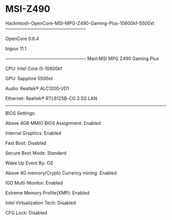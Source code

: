 # MSI-Z490
Hackintosh-OpenCore-MSI-MPG-Z490-Gaming-Plus-10600kf-5500xt
——————————————————

OpenCore 0.6.4

bigsur 11.1

——————————————————
Main:MSI MPG Z490 Gaming Plus

CPU: Intel Core i5-10600kf

GPU: Sapphire 5500xt

Audio: Realtek® ALC1200-VD1

Ethernet: Realtek® RTL8125B-CG 2.5G LAN

__________________

BIOS Settings:

Above 4GB MMIO BIOS Assignment: Enabled

Internal Graphics: Enabled

Fast Boot: Disabled

Secure Boot Mode: Standard

Wake Up Event By: OS

Above 4G memory/Crypto Currency mining: Enabled

IGD Multi-Monitor: Enabled

Extreme Memory Profile(XMP): Enabled

Intel Virtualization Tech: Disabled

CFG Lock: Disabled 

